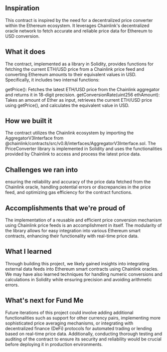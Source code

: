 ## Inspiration
This contract is inspired by the need for a decentralized price converter within the Ethereum ecosystem. It leverages Chainlink's decentralized oracle network to fetch accurate and reliable price data for Ethereum to USD conversion.

## What it does
The contract, implemented as a library in Solidity, provides functions for fetching the current ETH/USD price from a Chainlink price feed and converting Ethereum amounts to their equivalent values in USD. Specifically, it includes two internal functions:

getPrice(): Fetches the latest ETH/USD price from the Chainlink aggregator and returns it in 18-digit precision. getConversionRate(uint256 ethAmount): Takes an amount of Ether as input, retrieves the current ETH/USD price using getPrice(), and calculates the equivalent value in USD.

## How we built it
The contract utilizes the Chainlink ecosystem by importing the AggregatorV3Interface from @chainlink/contracts/src/v0.8/interfaces/AggregatorV3Interface.sol. The PriceConverter library is implemented in Solidity and uses the functionalities provided by Chainlink to access and process the latest price data.

## Challenges we ran into
ensuring the reliability and accuracy of the price data fetched from the Chainlink oracle, handling potential errors or discrepancies in the price feed, and optimizing gas efficiency for the contract functions.

## Accomplishments that we're proud of
The implementation of a reusable and efficient price conversion mechanism using Chainlink price feeds is an accomplishment in itself. The modularity of the library allows for easy integration into various Ethereum smart contracts, enhancing their functionality with real-time price data.

## What I learned
Through building this project, we likely gained insights into integrating external data feeds into Ethereum smart contracts using Chainlink oracles. We may have also learned techniques for handling numeric conversions and calculations in Solidity while ensuring precision and avoiding arithmetic errors.

## What's next for Fund Me
Future iterations of this project could involve adding additional functionalities such as support for other currency pairs, implementing more sophisticated price averaging mechanisms, or integrating with decentralized finance (DeFi) protocols for automated trading or lending based on real-time price data. Additionally, conducting thorough testing and auditing of the contract to ensure its security and reliability would be crucial before deploying it in production environments.
